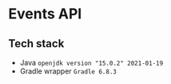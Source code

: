 # Events API
## Tech stack
* Java `openjdk version "15.0.2" 2021-01-19`
* Gradle wrapper `Gradle 6.8.3`